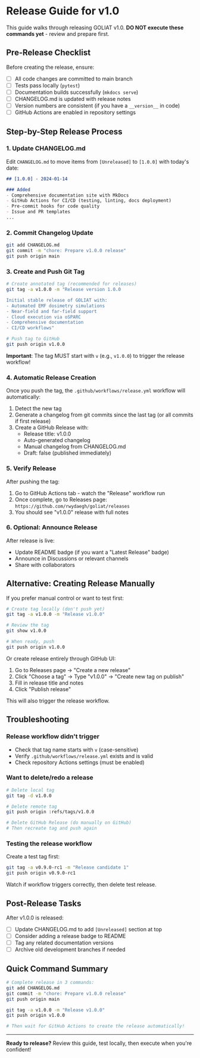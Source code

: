 # Release Guide for v1.0

This guide walks through releasing GOLIAT v1.0. **DO NOT execute these commands yet** - review and prepare first.

## Pre-Release Checklist

Before creating the release, ensure:

- [ ] All code changes are committed to main branch
- [ ] Tests pass locally (`pytest`)
- [ ] Documentation builds successfully (`mkdocs serve`)
- [ ] CHANGELOG.md is updated with release notes
- [ ] Version numbers are consistent (if you have a `__version__` in code)
- [ ] GitHub Actions are enabled in repository settings

## Step-by-Step Release Process

### 1. Update CHANGELOG.md

Edit `CHANGELOG.md` to move items from `[Unreleased]` to `[1.0.0]` with today's date:

```markdown
## [1.0.0] - 2024-01-14

### Added
- Comprehensive documentation site with MkDocs
- GitHub Actions for CI/CD (testing, linting, docs deployment)
- Pre-commit hooks for code quality
- Issue and PR templates
...
```

### 2. Commit Changelog Update

```bash
git add CHANGELOG.md
git commit -m "chore: Prepare v1.0.0 release"
git push origin main
```

### 3. Create and Push Git Tag

```bash
# Create annotated tag (recommended for releases)
git tag -a v1.0.0 -m "Release version 1.0.0

Initial stable release of GOLIAT with:
- Automated EMF dosimetry simulations
- Near-field and far-field support
- Cloud execution via oSPARC
- Comprehensive documentation
- CI/CD workflows"

# Push tag to GitHub
git push origin v1.0.0
```

**Important**: The tag MUST start with `v` (e.g., `v1.0.0`) to trigger the release workflow!

### 4. Automatic Release Creation

Once you push the tag, the `.github/workflows/release.yml` workflow will automatically:
1. Detect the new tag
2. Generate a changelog from git commits since the last tag (or all commits if first release)
3. Create a GitHub Release with:
   - Release title: v1.0.0
   - Auto-generated changelog
   - Manual changelog from CHANGELOG.md
   - Draft: false (published immediately)

### 5. Verify Release

After pushing the tag:
1. Go to GitHub Actions tab - watch the "Release" workflow run
2. Once complete, go to Releases page: `https://github.com/rwydaegh/goliat/releases`
3. You should see "v1.0.0" release with full notes

### 6. Optional: Announce Release

After release is live:
- Update README badge (if you want a "Latest Release" badge)
- Announce in Discussions or relevant channels
- Share with collaborators

## Alternative: Creating Release Manually

If you prefer manual control or want to test first:

```bash
# Create tag locally (don't push yet)
git tag -a v1.0.0 -m "Release v1.0.0"

# Review the tag
git show v1.0.0

# When ready, push
git push origin v1.0.0
```

Or create release entirely through GitHub UI:
1. Go to Releases page → "Create a new release"
2. Click "Choose a tag" → Type "v1.0.0" → "Create new tag on publish"
3. Fill in release title and notes
4. Click "Publish release"

This will also trigger the release workflow.

## Troubleshooting

### Release workflow didn't trigger
- Check that tag name starts with `v` (case-sensitive)
- Verify `.github/workflows/release.yml` exists and is valid
- Check repository Actions settings (must be enabled)

### Want to delete/redo a release
```bash
# Delete local tag
git tag -d v1.0.0

# Delete remote tag
git push origin :refs/tags/v1.0.0

# Delete GitHub Release (do manually on GitHub)
# Then recreate tag and push again
```

### Testing the release workflow
Create a test tag first:
```bash
git tag -a v0.9.0-rc1 -m "Release candidate 1"
git push origin v0.9.0-rc1
```

Watch if workflow triggers correctly, then delete test release.

## Post-Release Tasks

After v1.0.0 is released:
- [ ] Update CHANGELOG.md to add `[Unreleased]` section at top
- [ ] Consider adding a release badge to README
- [ ] Tag any related documentation versions
- [ ] Archive old development branches if needed

## Quick Command Summary

```bash
# Complete release in 3 commands:
git add CHANGELOG.md
git commit -m "chore: Prepare v1.0.0 release"
git push origin main

git tag -a v1.0.0 -m "Release v1.0.0"
git push origin v1.0.0

# Then wait for GitHub Actions to create the release automatically!
```

---

**Ready to release?** Review this guide, test locally, then execute when you're confident!
